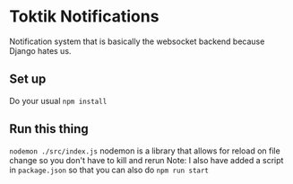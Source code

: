 # Toktik Notifications

Notification system that is basically the websocket backend because Django hates us.

## Set up
Do your usual `npm install`


## Run this thing

```nodemon ./src/index.js```
nodemon is a library that allows for reload on file change so you don't have to kill and rerun
Note: I also have added a script in `package.json` so that you can also do `npm run start`